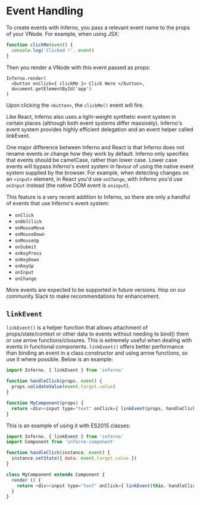 # Event Handling

To create events with Inferno, you pass a relevant event name to the props of your VNode. For example, when using JSX:

```jsx
function clickMe(event) {
  console.log('Clicked !', event)
}
```

Then you render a VNode with this event passed as props:
```
Inferno.render(
  <button onClick={ clickMe }> Click Here </button>,
  document.getElementById('app')
)
```
Upon clicking the `<button>`, the `clickMe()` event will fire.

Like React, Inferno also uses a light-weight synthetic event system in certain places (although both event systems differ massively).
Inferno's event system provides highly efficient delegation and an event helper called linkEvent.

One major difference between Inferno and React is that Inferno does not rename events or change how they work by default. Inferno only specifies that events should be camelCase, rather than lower case. Lower case events will bypass
Inferno's event system in favour of using the native event system supplied by the browser. For example, when detecting changes on an `<input>` element, in React you'd use `onChange`, with Inferno you'd use `onInput` instead (the
native DOM event is `oninput`).

This feature is a very recent addition to Inferno, so there are only a handful of events that use Inferno's event system:
- `onClick`
- `onDblClick`
- `onMouseMove`
- `onMouseDown`
- `onMouseUp`
- `onSubmit`
- `onKeyPress`
- `onKeyDown`
- `onKeyUp`
- `onInput`
- `onChange`

More events are expected to be supported in future versions. Hop on our community Slack to make recommendations for enhancement.

## `linkEvent`

`linkEvent()` is a helper function that allows attachment of props/state/context or other data to events without needing to bind() them or use arrow functions/closures. This is extremely useful when dealing with events in functional components. `linkEvent()` offers better performance than binding an event in a class constructor and using arrow functions, so use it where possible. Below is an example:

```js
import Inferno, { linkEvent } from 'inferno'

function handleClick(props, event) {
  props.validateValue(event.target.value)
}

function MyComponent(props) {
  return <div><input type="text" onClick={ linkEvent(props, handleClick) }/><div>
}
```

This is an example of using it with ES2015 classes:

```js
import Inferno, { linkEvent } from 'inferno'
import Component from 'inferno-component'

function handleClick(instance, event) {
  instance.setState({ data: event.target.value })
}

class MyComponent extends Component {
  render () {
    return <div><input type="text" onClick={ linkEvent(this, handleClick) }/><div>
  }
}
```
